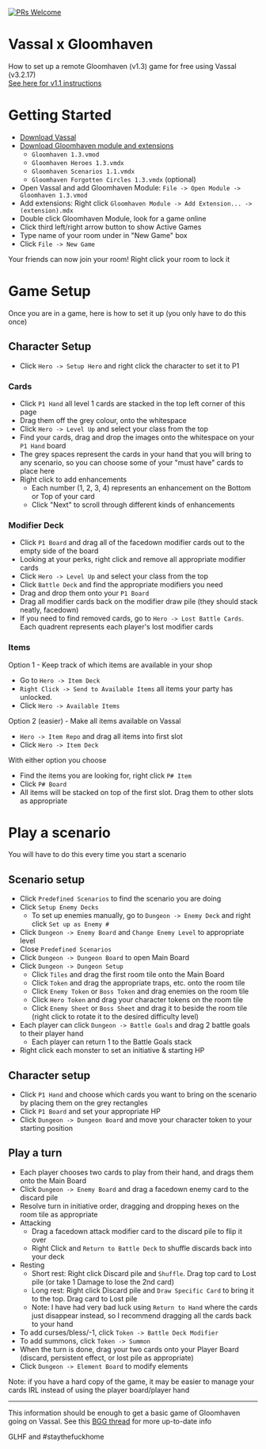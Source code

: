 [![PRs Welcome](https://img.shields.io/badge/PRs-welcome-brightgreen.svg?style=flat-square)](http://makeapullrequest.com)

# Vassal x Gloomhaven
How to set up a remote Gloomhaven (v1.3) game for free using Vassal (v3.2.17)  
[See here for v1.1 instructions](https://github.com/cannawen/vassal-gloomhaven-instructions/tree/v1.1)

# Getting Started
- [Download Vassal](https://www.vassalengine.org/index.php )  
- [Download Gloomhaven module and extensions](http://www.vassalengine.org/wiki/Module:Gloomhaven)  
  - `Gloomhaven 1.3.vmod`
  - `Gloomhaven Heroes 1.3.vmdx`
  - `Gloomhaven Scenarios 1.1.vmdx`
  - `Gloomhaven Forgotten Circles 1.3.vmdx` (optional)
- Open Vassal and add Gloomhaven Module: `File -> Open Module -> Gloomhaven 1.3.vmod`  
- Add extensions: Right click `Gloomhaven Module -> Add Extension... -> (extension).mdx`  
- Double click Gloomhaven Module, look for a game online
- Click third left/right arrow button to show Active Games
- Type name of your room under in "New Game" box
- Click `File -> New Game`  

Your friends can now join your room! Right click your room to lock it

# Game Setup
Once you are in a game, here is how to set it up (you only have to do this once)

## Character Setup
- Click `Hero -> Setup Hero` and right click the character to set it to P1
### Cards
- Click `P1 Hand` all level 1 cards are stacked in the top left corner of this page
- Drag them off the grey colour, onto the whitespace
- Click `Hero -> Level Up` and select your class from the top
- Find your cards, drag and drop the images onto the whitespace on your `P1 Hand` board
- The grey spaces represent the cards in your hand that you will bring to any scenario, so you can choose some of your "must have" cards to place here
- Right click to add enhancements
  - Each number (1, 2, 3, 4) represents an enhancement on the Bottom or Top of your card
  - Click "Next" to scroll through different kinds of enhancements
### Modifier Deck
- Click `P1 Board` and drag all of the facedown modifier cards out to the empty side of the board
- Looking at your perks, right click and remove all appropriate modifier cards
- Click `Hero -> Level Up` and select your class from the top
- Click `Battle Deck` and find the appropriate modifiers you need
- Drag and drop them onto your `P1 Board`
- Drag all modifier cards back on the modifier draw pile (they should stack neatly, facedown)
- If you need to find removed cards, go to `Hero -> Lost Battle Cards`. Each quadrent represents each player's lost modifier cards
### Items
Option 1 - Keep track of which items are available in your shop  
- Go to `Hero -> Item Deck`
- `Right Click -> Send to Available Items` all items your party has unlocked. 
- Click `Hero -> Available Items`  

Option 2 (easier) - Make all items available on Vassal
- `Hero -> Item Repo` and drag all items into first slot
- Click `Hero -> Item Deck`

With either option you choose
- Find the items you are looking for, right click `P# Item`
- Click `P# Board`
- All items will be stacked on top of the first slot. Drag them to other slots as appropriate

# Play a scenario
You will have to do this every time you start a scenario
## Scenario setup
- Click `Predefined Scenarios` to find the scenario you are doing
- Click `Setup Enemy Decks`
  - To set up enemies manually, go to `Dungeon -> Enemy Deck` and right click `Set up as Enemy #`
- Click `Dungeon -> Enemy Board` and `Change Enemy Level` to appropriate level
- Close `Predefined Scenarios`
- Click `Dungeon -> Dungeon Board` to open Main Board
- Click `Dungeon -> Dungeon Setup`
  - Click `Tiles` and drag the first room tile onto the Main Board
  - Click `Token` and drag the appropriate traps, etc. onto the room tile
  - Click `Enemy Token` or `Boss Token` and drag enemies on the room tile
  - Click `Hero Token` and drag your character tokens on the room tile
  - Click `Enemy Sheet` or `Boss Sheet` and drag it to beside the room tile (right click to rotate it to the desired difficulty level)
- Each player can click `Dungeon -> Battle Goals` and drag 2 battle goals to their player hand
  - Each player can return 1 to the Battle Goals stack
- Right click each monster to set an initiative & starting HP
## Character setup
- Click `P1 Hand` and choose which cards you want to bring on the scenario by placing them on the grey rectangles
- Click `P1 Board` and set your appropriate HP
- Click `Dungeon -> Dungeon Board` and move your character token to your starting position
## Play a turn
- Each player chooses two cards to play from their hand, and drags them onto the Main Board
- Click `Dungeon -> Enemy Board` and drag a facedown enemy card to the discard pile
- Resolve turn in initiative order, dragging and dropping hexes on the room tile as appropriate
- Attacking
  - Drag a facedown attack modifier card to the discard pile to flip it over
  - Right Click and `Return to Battle Deck` to shuffle discards back into your deck
- Resting
  - Short rest: Right click Discard pile and `Shuffle`. Drag top card to Lost pile (or take 1 Damage to lose the 2nd card)
  - Long rest: Right click Discard pile and `Draw Specific Card` to bring it to the top. Drag card to Lost pile
  - Note: I have had very bad luck using `Return to Hand` where the cards just disappear instead, so I recommend dragging all the cards back to your hand
- To add curses/bless/-1, click `Token -> Battle Deck Modifier`
- To add summons, click `Token -> Summon`
- When the turn is done, drag your two cards onto your Player Board (discard, persistent effect, or lost pile as appropriate)
- Click `Dungeon -> Element Board` to modify elements

Note: if you have a hard copy of the game, it may be easier to manage your cards IRL instead of using the player board/player hand

---

This information should be enough to get a basic game of Gloomhaven going on Vassal. See this [BGG thread](https://boardgamegeek.com/thread/2379085/gloomhaven-vassal-module/page/1) for more up-to-date info

GLHF and #staythefuckhome

